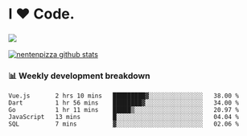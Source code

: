 # I ❤️ Code.

### ![](http://img.shields.io/badge/Go-language-blue?style=for-the-badge&logo=appveyor)
[![nentenpizza github stats](https://github-readme-stats.vercel.app/api?username=nentenpizza&count_private=true)](https://github.com/anuraghazra/github-readme-stats)

### 📊 Weekly development breakdown

<!--START_SECTION:waka-->
```text
Vue.js       2 hrs 10 mins   █████████▓░░░░░░░░░░░░░░░   38.00 % 
Dart         1 hr 56 mins    ████████▓░░░░░░░░░░░░░░░░   34.00 % 
Go           1 hr 11 mins    █████▒░░░░░░░░░░░░░░░░░░░   20.97 % 
JavaScript   13 mins         █░░░░░░░░░░░░░░░░░░░░░░░░   04.04 % 
SQL          7 mins          ▓░░░░░░░░░░░░░░░░░░░░░░░░   02.06 % 
```
<!--END_SECTION:waka-->

